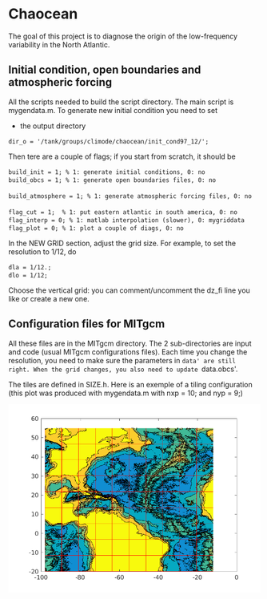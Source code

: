 # Chaocean

The goal of this project is to diagnose the origin of the low-frequency variability in the North Atlantic.

## Initial condition, open boundaries and atmospheric forcing

All the scripts needed to build the script directory. The main script is mygendata.m. To generate new initial condition you need to set

- the output directory
```
dir_o = '/tank/groups/climode/chaocean/init_cond97_12/';
```

Then tere are a couple of flags; if you start from scratch, it should be
```
build_init = 1; % 1: generate initial conditions, 0: no
build_obcs = 1; % 1: generate open boundaries files, 0: no

build_atmosphere = 1; % 1: generate atmospheric forcing files, 0: no

flag_cut = 1;  % 1: put eastern atlantic in south america, 0: no
flag_interp = 0; % 1: matlab interpolation (slower), 0: mygriddata
flag_plot = 0; % 1: plot a couple of diags, 0: no
```

In the NEW GRID section, adjust the grid size. For example, to set the resolution to 1/12, do
```
dla = 1/12.;
dlo = 1/12;
```

Choose the vertical grid: you can comment/uncomment the dz_fi line you like or create a new one.

## Configuration files for MITgcm

All these files are in the MITgcm directory. The 2 sub-directories are input and code (usual MITgcm configurations files). Each time you change the resolution, you need to make sure the parameters in `data' are still right. When the grid changes, you also need to update `data.obcs'.

The tiles are defined in SIZE.h. Here is an exemple of a tiling configuration
(this plot was produced with mygendata.m with   nxp = 10; and  nyp = 9;)

![alt tag](scripts/topo_tiles.png)
